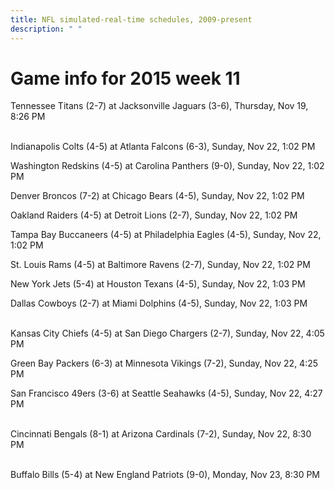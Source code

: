 ```yaml
---
title: NFL simulated-real-time schedules, 2009-present
description: " "
---
```


# Game info for 2015 week 11

Tennessee Titans (2-7) at Jacksonville Jaguars (3-6), Thursday, Nov 19, 8:26 PM

<br/>Indianapolis Colts (4-5) at Atlanta Falcons (6-3), Sunday, Nov 22, 1:02 PM

Washington Redskins (4-5) at Carolina Panthers (9-0), Sunday, Nov 22, 1:02 PM

Denver Broncos (7-2) at Chicago Bears (4-5), Sunday, Nov 22, 1:02 PM

Oakland Raiders (4-5) at Detroit Lions (2-7), Sunday, Nov 22, 1:02 PM

Tampa Bay Buccaneers (4-5) at Philadelphia Eagles (4-5), Sunday, Nov 22, 1:02 PM

St. Louis Rams (4-5) at Baltimore Ravens (2-7), Sunday, Nov 22, 1:02 PM

New York Jets (5-4) at Houston Texans (4-5), Sunday, Nov 22, 1:03 PM

Dallas Cowboys (2-7) at Miami Dolphins (4-5), Sunday, Nov 22, 1:03 PM

<br/>Kansas City Chiefs (4-5) at San Diego Chargers (2-7), Sunday, Nov 22, 4:05 PM

Green Bay Packers (6-3) at Minnesota Vikings (7-2), Sunday, Nov 22, 4:25 PM

San Francisco 49ers (3-6) at Seattle Seahawks (4-5), Sunday, Nov 22, 4:27 PM

<br/>Cincinnati Bengals (8-1) at Arizona Cardinals (7-2), Sunday, Nov 22, 8:30 PM

<br/>Buffalo Bills (5-4) at New England Patriots (9-0), Monday, Nov 23, 8:30 PM

